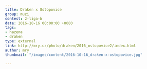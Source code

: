 ```yaml
---
title: Draken x Ostopovice
group: muzi
contest: 2-liga-b
date: 2016-10-16 00:00:00 +0000
tags:
- hazena
- draken
type: external
link: http://mry.cz/photo/draken/2016_ostopovice2/index.html
author: mry
thumbnail: "/images/content/2016-10-16_draken-x-ostopovice.jpg"

---
```

